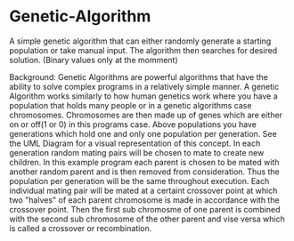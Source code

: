 # Genetic-Algorithm
A simple genetic algorithm that can either randomly generate a starting population or take manual input. The algorithm then searches for desired solution. (Binary values only at the momment)

Background:
Genetic Algorithms are powerful algorithms that have the ability to solve complex programs in a relatively simple manner. A genetic Algorithm works similarly to how human genetics work where you have a population that holds many people or in a genetic algorithms case chromosomes. Chromosomes are then made up of genes which are either on or off(1 or 0) in this programs case. Above populations you have generations which hold one and only one population per generation. See the UML Diagram for a visual representation of this concept. In each generation random mating pairs will be chosen to mate to create new children. In this example program each parent is chosen to be mated with another random parent and is then removed from consideration. Thus the population per generation will be the same throughout execution. Each individual mating pair will be mated at a certaint crossover point at which two "halves" of each parent chromosome is made in accordance with the crossover point. Then the first sub chromosme of one parent is combined with the second sub chromosome of the other parent and vise versa which is called a crossover or recombination.
